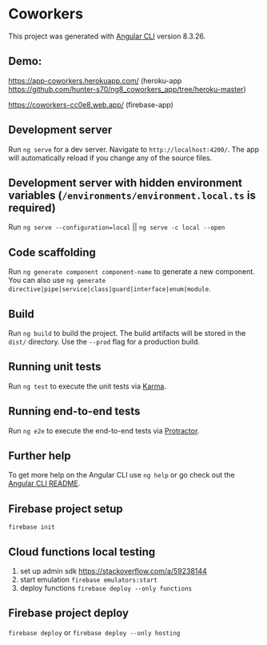 # Coworkers

This project was generated with [Angular CLI](https://github.com/angular/angular-cli) version 8.3.26.

## Demo: 

https://app-coworkers.herokuapp.com/ (heroku-app https://github.com/hunter-s70/ng8_coworkers_app/tree/heroku-master)

https://coworkers-cc0e8.web.app/ (firebase-app)

## Development server

Run `ng serve` for a dev server. Navigate to `http://localhost:4200/`. The app will automatically reload if you change any of the source files.

## Development server with hidden environment variables (`/environments/environment.local.ts` is required)

Run `ng serve --configuration=local` || `ng serve -c local --open`

## Code scaffolding

Run `ng generate component component-name` to generate a new component. You can also use `ng generate directive|pipe|service|class|guard|interface|enum|module`.

## Build

Run `ng build` to build the project. The build artifacts will be stored in the `dist/` directory. Use the `--prod` flag for a production build.

## Running unit tests

Run `ng test` to execute the unit tests via [Karma](https://karma-runner.github.io).

## Running end-to-end tests

Run `ng e2e` to execute the end-to-end tests via [Protractor](http://www.protractortest.org/).

## Further help

To get more help on the Angular CLI use `ng help` or go check out the [Angular CLI README](https://github.com/angular/angular-cli/blob/master/README.md).

## Firebase project setup
`firebase init`

## Cloud functions local testing

1. set up admin sdk https://stackoverflow.com/a/59238144
2. start emulation `firebase emulators:start`
3. deploy functions `firebase deploy --only functions`

## Firebase project deploy
`firebase deploy` or `firebase deploy --only hosting`
